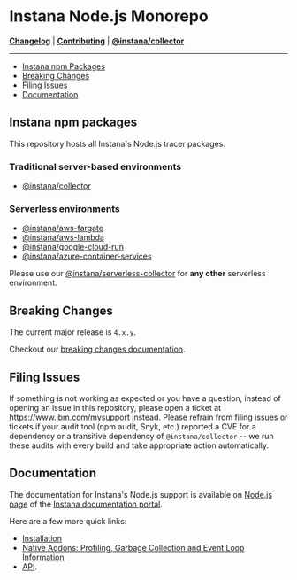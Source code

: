 # Instana Node.js Monorepo

**[Changelog](CHANGELOG.md)** |
**[Contributing](CONTRIBUTING.md)** |
**[@instana/collector](packages/collector/README.md)**

---


<!-- START doctoc generated TOC please keep comment here to allow auto update -->
<!-- DON'T EDIT THIS SECTION, INSTEAD RE-RUN doctoc TO UPDATE -->

- [Instana npm Packages](#instana-npm-packages)
- [Breaking Changes](#breaking-changes)
- [Filing Issues](#filing-issues)
- [Documentation](#documentation)

<!-- END doctoc generated TOC please keep comment here to allow auto update -->

## Instana npm packages

This repository hosts all Instana's Node.js tracer packages.

### Traditional server-based environments

* [@instana/collector](packages/collector/README.md)

### Serverless environments

* [@instana/aws-fargate](https://www.ibm.com/docs/en/instana-observability/current?topic=agents-aws-fargate#nodejs)
* [@instana/aws-lambda](https://www.ibm.com/docs/en/instana-observability/current?topic=lambda-aws-native-tracing-nodejs)
* [@instana/google-cloud-run](https://www.ibm.com/docs/en/instana-observability/current?topic=agents-google-cloud-run#nodejs)
* [@instana/azure-container-services](https://www.ibm.com/docs/en/instana-observability/current?topic=services-azure-app-service-tracing-nodejs)

Please use our [@instana/serverless-collector](packages/serverless-collector/README.md) for **any other** serverless environment.


## Breaking Changes

The current major release is `4.x.y`.

Checkout our [breaking changes documentation](https://www.ibm.com/docs/en/obi/current?topic=technologies-monitoring-nodejs#breaking-changes).

## Filing Issues

If something is not working as expected or you have a question, instead of opening an issue in this repository, please open a ticket at <https://www.ibm.com/mysupport> instead. Please refrain from filing issues or tickets if your audit tool (npm audit, Snyk, etc.) reported a CVE for a dependency or a transitive dependency of `@instana/collector` -- we run these audits with every build and take appropriate action automatically.

## Documentation

The documentation for Instana's Node.js support is available on [Node.js page](https://www.ibm.com/docs/en/instana-observability/current?topic=technologies-monitoring-nodejs) of the [Instana documentation portal](https://www.ibm.com/docs/en/instana-observability/current).

Here are a few more quick links:

* [Installation](https://www.ibm.com/docs/en/instana-observability/current?topic=nodejs-collector-installation)
* [Native Addons: Profiling, Garbage Collection and Event Loop Information](https://www.ibm.com/docs/en/instana-observability/current?topic=nodejs-collector-installation#native-add-ons)
* [API](https://www.ibm.com/docs/en/instana-observability/current?topic=nodejs-instana-api).
